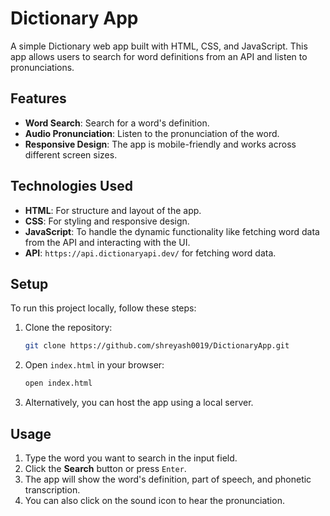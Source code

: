 
# Dictionary App

A simple Dictionary web app built with HTML, CSS, and JavaScript. This app allows users to search for word definitions from an API and listen to pronunciations.

## Features

- **Word Search**: Search for a word's definition.
- **Audio Pronunciation**: Listen to the pronunciation of the word.
- **Responsive Design**: The app is mobile-friendly and works across different screen sizes.

## Technologies Used

- **HTML**: For structure and layout of the app.
- **CSS**: For styling and responsive design.
- **JavaScript**: To handle the dynamic functionality like fetching word data from the API and interacting with the UI.
- **API**: `https://api.dictionaryapi.dev/` for fetching word data.

## Setup

To run this project locally, follow these steps:

1. Clone the repository:
   ```bash
   git clone https://github.com/shreyash0019/DictionaryApp.git
   ```

2. Open `index.html` in your browser:
   ```bash
   open index.html
   ```

3. Alternatively, you can host the app using a local server.

## Usage

1. Type the word you want to search in the input field.
2. Click the **Search** button or press `Enter`.
3. The app will show the word's definition, part of speech, and phonetic transcription.
4. You can also click on the sound icon to hear the pronunciation.

